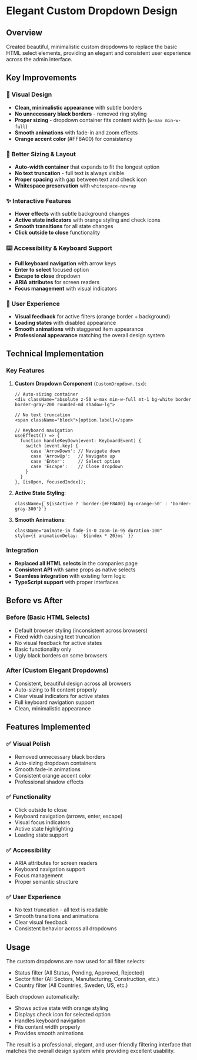 # Elegant Custom Dropdown Design

## Overview
Created beautiful, minimalistic custom dropdowns to replace the basic HTML select elements, providing an elegant and consistent user experience across the admin interface.

## Key Improvements

### 🎨 Visual Design
- **Clean, minimalistic appearance** with subtle borders
- **No unnecessary black borders** - removed ring styling
- **Proper sizing** - dropdown container fits content width (`w-max min-w-full`)
- **Smooth animations** with fade-in and zoom effects
- **Orange accent color** (#FF8A00) for consistency

### 📏 Better Sizing & Layout
- **Auto-width container** that expands to fit the longest option
- **No text truncation** - full text is always visible
- **Proper spacing** with gap between text and check icon
- **Whitespace preservation** with `whitespace-nowrap`

### ✨ Interactive Features
- **Hover effects** with subtle background changes
- **Active state indicators** with orange styling and check icons
- **Smooth transitions** for all state changes
- **Click outside to close** functionality

### ⌨️ Accessibility & Keyboard Support
- **Full keyboard navigation** with arrow keys
- **Enter to select** focused option
- **Escape to close** dropdown
- **ARIA attributes** for screen readers
- **Focus management** with visual indicators

### 🎯 User Experience
- **Visual feedback** for active filters (orange border + background)
- **Loading states** with disabled appearance
- **Smooth animations** with staggered item appearance
- **Professional appearance** matching the overall design system

## Technical Implementation

### Key Features
1. **Custom Dropdown Component** (`CustomDropdown.tsx`):
   ```tsx
   // Auto-sizing container
   <div className="absolute z-50 w-max min-w-full mt-1 bg-white border border-gray-200 rounded-md shadow-lg">
   
   // No text truncation
   <span className="block">{option.label}</span>
   
   // Keyboard navigation
   useEffect(() => {
     function handleKeyDown(event: KeyboardEvent) {
       switch (event.key) {
         case 'ArrowDown': // Navigate down
         case 'ArrowUp':   // Navigate up  
         case 'Enter':     // Select option
         case 'Escape':    // Close dropdown
       }
     }
   }, [isOpen, focusedIndex]);
   ```

2. **Active State Styling**:
   ```tsx
   className={`${isActive ? 'border-[#FF8A00] bg-orange-50' : 'border-gray-300'}`}
   ```

3. **Smooth Animations**:
   ```tsx
   className="animate-in fade-in-0 zoom-in-95 duration-100"
   style={{ animationDelay: `${index * 20}ms` }}
   ```

### Integration
- **Replaced all HTML selects** in the companies page
- **Consistent API** with same props as native selects
- **Seamless integration** with existing form logic
- **TypeScript support** with proper interfaces

## Before vs After

### Before (Basic HTML Selects)
- Default browser styling (inconsistent across browsers)
- Fixed width causing text truncation
- No visual feedback for active states
- Basic functionality only
- Ugly black borders on some browsers

### After (Custom Elegant Dropdowns)
- Consistent, beautiful design across all browsers
- Auto-sizing to fit content properly
- Clear visual indicators for active states
- Full keyboard navigation support
- Clean, minimalistic appearance

## Features Implemented

### ✅ Visual Polish
- Removed unnecessary black borders
- Auto-sizing dropdown containers
- Smooth fade-in animations
- Consistent orange accent color
- Professional shadow effects

### ✅ Functionality
- Click outside to close
- Keyboard navigation (arrows, enter, escape)
- Visual focus indicators
- Active state highlighting
- Loading state support

### ✅ Accessibility
- ARIA attributes for screen readers
- Keyboard navigation support
- Focus management
- Proper semantic structure

### ✅ User Experience
- No text truncation - all text is readable
- Smooth transitions and animations
- Clear visual feedback
- Consistent behavior across all dropdowns

## Usage
The custom dropdowns are now used for all filter selects:
- Status filter (All Status, Pending, Approved, Rejected)
- Sector filter (All Sectors, Manufacturing, Construction, etc.)
- Country filter (All Countries, Sweden, US, etc.)

Each dropdown automatically:
- Shows active state with orange styling
- Displays check icon for selected option
- Handles keyboard navigation
- Fits content width properly
- Provides smooth animations

The result is a professional, elegant, and user-friendly filtering interface that matches the overall design system while providing excellent usability.

